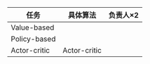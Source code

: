 | 任务         | 具体算法     | 负责人×2 |
| ------------ | ------------ | -------- |
| Value-based  |              |          |
| Policy-based |              |          |
| Actor-critic | Actor-critic |          |

